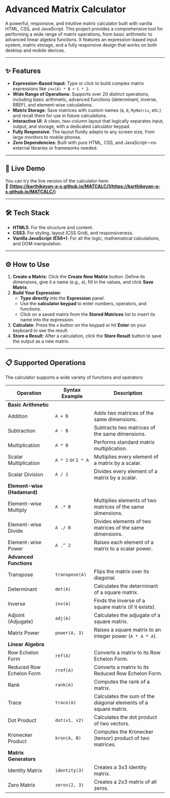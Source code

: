 # Advanced Matrix Calculator

A powerful, responsive, and intuitive matrix calculator built with vanilla HTML, CSS, and JavaScript. This project provides a comprehensive tool for performing a wide range of matrix operations, from basic arithmetic to advanced linear algebra functions. It features an expression-based input system, matrix storage, and a fully responsive design that works on both desktop and mobile devices.

---

## ✨ Features

* **Expression-Based Input**: Type or click to build complex matrix expressions like `inv(A) * B + C * 2`.
* **Wide Range of Operations**: Supports over 20 distinct operations, including basic arithmetic, advanced functions (determinant, inverse, RREF), and element-wise calculations.
* **Matrix Storage**: Save matrices with custom names (`A`, `B`, `MyMatrix`, etc.) and recall them for use in future calculations.
* **Interactive UI**: A clean, two-column layout that logically separates input, output, and storage, with a dedicated calculator keypad.
* **Fully Responsive**: The layout fluidly adapts to any screen size, from large monitors to mobile phones.
* **Zero Dependencies**: Built with pure HTML, CSS, and JavaScript—no external libraries or frameworks needed.

---

## 🚀 Live Demo

You can try the live version of the calculator here:  
🔗 **[https://karthikeyan-a-s.github.io/MATCALC/](https://karthikeyan-a-s.github.io/MATCALC/)**

---

## 🛠️ Tech Stack

* **HTML5**: For the structure and content.
* **CSS3**: For styling, layout (CSS Grid), and responsiveness.
* **Vanilla JavaScript (ES6+)**: For all the logic, mathematical calculations, and DOM manipulation.

---

## ⚙️ How to Use

1. **Create a Matrix**: Click the **Create New Matrix** button. Define its dimensions, give it a name (e.g., `A`), fill in the values, and click **Save Matrix**.
2. **Build Your Expression**:
   * **Type directly** into the **Expression** panel.
   * Use the **calculator keypad** to enter numbers, operators, and functions.
   * Click on a saved matrix from the **Stored Matrices** list to insert its name into the expression.
3. **Calculate**: Press the **`=`** button on the keypad or hit **Enter** on your keyboard to see the result.
4. **Store a Result**: After a calculation, click the **Store Result** button to save the output as a new matrix.

---

## 📋 Supported Operations

The calculator supports a wide variety of functions and operators:

| Operation                 | Syntax Example         | Description                                                      |
|--------------------------|------------------------|------------------------------------------------------------------|
| **Basic Arithmetic**     |                        |                                                                  |
| Addition                 | `A + B`                | Adds two matrices of the same dimensions.                        |
| Subtraction              | `A - B`                | Subtracts two matrices of the same dimensions.                   |
| Multiplication           | `A * B`                | Performs standard matrix multiplication.                         |
| Scalar Multiplication    | `A * 2` or `2 * A`     | Multiplies every element of a matrix by a scalar.                |
| Scalar Division          | `A / 2`                | Divides every element of a matrix by a scalar.                   |
| **Element-wise (Hadamard)** |                     |                                                                  |
| Element-wise Multiply    | `A .* B`               | Multiplies elements of two matrices of the same dimensions.      |
| Element-wise Divide      | `A ./ B`               | Divides elements of two matrices of the same dimensions.         |
| Element-wise Power       | `A .^ 2`               | Raises each element of a matrix to a scalar power.               |
| **Advanced Functions**   |                        |                                                                  |
| Transpose                | `transpose(A)`         | Flips the matrix over its diagonal.                              |
| Determinant              | `det(A)`               | Calculates the determinant of a square matrix.                   |
| Inverse                  | `inv(A)`               | Finds the inverse of a square matrix (if it exists).             |
| Adjoint (Adjugate)       | `adj(A)`               | Calculates the adjugate of a square matrix.                      |
| Matrix Power             | `power(A, 3)`          | Raises a square matrix to an integer power (`A * A * A`).        |
| **Linear Algebra**       |                        |                                                                  |
| Row Echelon Form         | `ref(A)`               | Converts a matrix to its Row Echelon Form.                       |
| Reduced Row Echelon Form | `rref(A)`              | Converts a matrix to its Reduced Row Echelon Form.               |
| Rank                     | `rank(A)`              | Computes the rank of a matrix.                                   |
| Trace                    | `trace(A)`             | Calculates the sum of the diagonal elements of a square matrix.  |
| Dot Product              | `dot(v1, v2)`          | Calculates the dot product of two vectors.                       |
| Kronecker Product        | `kron(A, B)`           | Computes the Kronecker (tensor) product of two matrices.         |
| **Matrix Generators**    |                        |                                                                  |
| Identity Matrix          | `identity(3)`          | Creates a 3x3 identity matrix.                                   |
| Zero Matrix              | `zeros(2, 3)`          | Creates a 2x3 matrix of all zeros.                               |
